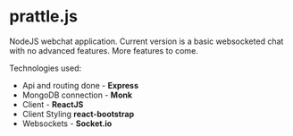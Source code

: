 prattle.js
==========

NodeJS webchat application. Current version is a basic websocketed chat with no advanced features. More features to come.

Technologies used:
* Api and routing done - **Express**
* MongoDB connection - **Monk**
* Client - **ReactJS**
* Client Styling **react-bootstrap**
* Websockets - **Socket.io**
